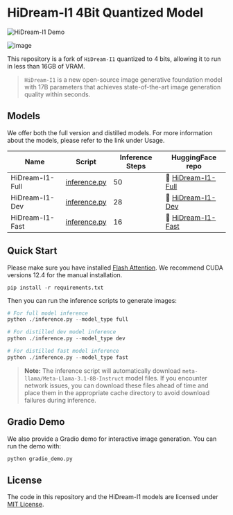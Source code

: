 # HiDream-I1 4Bit Quantized Model

![HiDream-I1 Demo](assets/demo.jpg)

![image](https://github.com/user-attachments/assets/6d444129-5070-4be8-894a-52466d86ed4e)



This repository is a fork of `HiDream-I1` quantized to 4 bits, allowing it to run in less than 16GB of VRAM.

> `HiDream-I1` is a new open-source image generative foundation model with 17B parameters that achieves state-of-the-art image generation quality within seconds.

## Models

We offer both the full version and distilled models. For more information about the models, please refer to the link under Usage.

| Name            | Script                                             | Inference Steps | HuggingFace repo       |
| --------------- | -------------------------------------------------- | --------------- | ---------------------- |
| HiDream-I1-Full | [inference.py](./inference.py)                     | 50              | 🤗 [HiDream-I1-Full](https://huggingface.co/HiDream-ai/HiDream-I1-Full)  |
| HiDream-I1-Dev  | [inference.py](./inference.py)                     | 28              | 🤗 [HiDream-I1-Dev](https://huggingface.co/HiDream-ai/HiDream-I1-Dev) |
| HiDream-I1-Fast | [inference.py](./inference.py)                     | 16              | 🤗 [HiDream-I1-Fast](https://huggingface.co/HiDream-ai/HiDream-I1-Fast) |


## Quick Start
Please make sure you have installed [Flash Attention](https://github.com/Dao-AILab/flash-attention). We recommend CUDA versions 12.4 for the manual installation.
```
pip install -r requirements.txt
```

Then you can run the inference scripts to generate images:

``` python 
# For full model inference
python ./inference.py --model_type full

# For distilled dev model inference
python ./inference.py --model_type dev

# For distilled fast model inference
python ./inference.py --model_type fast
```
> **Note:** The inference script will automatically download `meta-llama/Meta-Llama-3.1-8B-Instruct` model files. If you encounter network issues, you can download these files ahead of time and place them in the appropriate cache directory to avoid download failures during inference.

## Gradio Demo

We also provide a Gradio demo for interactive image generation. You can run the demo with:

``` python
python gradio_demo.py 
```


## License

The code in this repository and the HiDream-I1 models are licensed under [MIT License](./LICENSE).
